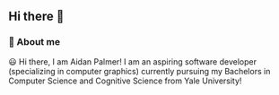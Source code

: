 ## Hi there 👋

### :space_invader: About me  
:smiley: Hi there, I am Aidan Palmer! I am an aspiring software developer (specializing in computer graphics) currently pursuing my Bachelors in Computer Science and Cognitive Science from Yale University!


<!--
**apalmm/apalmm** is a ✨ _special_ ✨ repository because its `README.md` (this file) appears on your GitHub profile.

Here are some ideas to get you started:

- 🔭 I’m currently working on ...
- 🌱 I’m currently learning ...
- 👯 I’m looking to collaborate on ...
- 🤔 I’m looking for help with ...
- 💬 Ask me about ...
- 📫 How to reach me: ...
- 😄 Pronouns: ...
- ⚡ Fun fact: ...
-->
